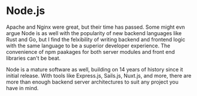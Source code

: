 # Node.js
Apache and Nginx were great, but their time has passed. Some might evn argue Node is as well with the popularity of new backend languages like Rust and Go, but I find the felxibility of writing backend and frontend logic with the same language to be a superior developer experience. The convenience of npm paakages for both server modules and front end libraries can't be beat.

Node is a mature software as well, building on 14 years of history since it initial release. With tools like Express.js, Sails.js, Nuxt.js, and more, there are more than enough backend server architectures to suit any project you have in mind. 